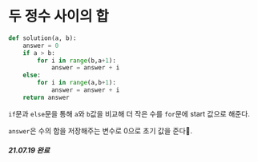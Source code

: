 # 두 정수 사이의 합

```python
def solution(a, b):
    answer = 0
    if a > b:
        for i in range(b,a+1):
            answer = answer + i
    else:
        for i in range(a,b+1):
            answer = answer + i
    return answer
```

`if`문과 `else`문을 통해 `a`와 `b`값을 비교해 더 작은 수를 `for`문에 start 값으로 해준다.

`answer`은 수의 합을 저장해주는 변수로 0으로 초기 값을 준다.

##### 21.07.19 완료